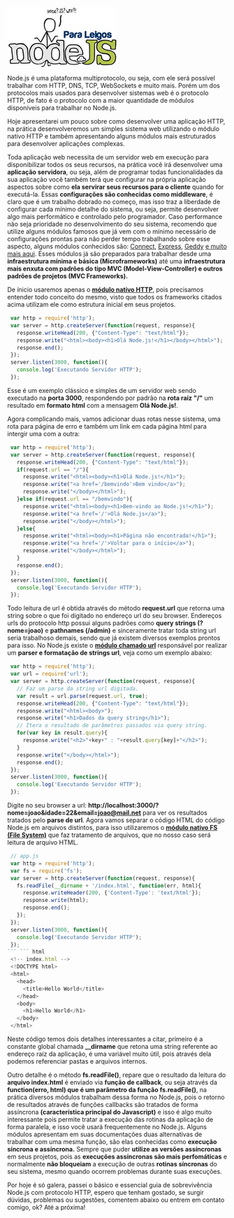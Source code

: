 ![Curso de Node.js](images/nodejs-para-leigos.jpg "Curso de Node.js")

Node.js é uma plataforma multiprotocolo, ou seja, com ele será possível trabalhar com HTTP, DNS, TCP, WebSockets e muito mais. Porém um dos protocolos mais usados para desenvolver sistemas web é o protocolo HTTP, de fato é o protocolo com a maior quantidade de módulos disponíveis para trabalhar no Node.js.

Hoje apresentarei um pouco sobre como desenvolver uma aplicação HTTP, na prática desenvolveremos um simples sistema web utilizando o módulo nativo HTTP e também apresentando alguns módulos mais estruturados para desenvolver aplicações complexas.

Toda aplicação web necessita de um servidor web em execução para disponibilizar todos os seus recursos, na prática você irá desenvolver uma **aplicação servidora**, ou seja, além de programar todas funcionalidades da sua aplicação você também terá que configurar na própria aplicação aspectos sobre como **ela servirar seus recursos para o cliente** quando for executá-la. Essas **configurações são conhecidas como middleware**, é claro que é um trabalho dobrado no começo, mas isso traz a liberdade de configurar cada mínimo detalhe do sistema, ou seja, permite desenvolver algo mais performático e controlado pelo programador. Caso performance não seja prioridade no desenvolvimento do seu sistema, recomendo que utilize alguns módulos famosos que já vem com o mínimo necessário de configurações prontas para não perder tempo trabalhando sobre esse aspecto, alguns módulos conhecidos são: [Connect](http://www.senchalabs.org/connect/ "Connect"), [Express](http://expressjs.com/ "ExpressJS"), [Geddy](http://geddyjs.org/ "Geddy") [e muito mais aqui](https://github.com/joyent/node/wiki/Modules#wiki-web-frameworks "Node.js Web Frameworks"). Esses módulos já são preparados para trabalhar desde uma **infraestrutura mínima e básica (Microframeworks)** até uma **infraestrutura mais enxuta com padrões do tipo MVC (Model-View-Controller) e outros padrões de projetos (MVC Frameworks).**

De ínicio usaremos apenas o **[módulo nativo HTTP](http://nodejs.org/api/http.html "Documentação da API HTTP")**, pois precisamos entender todo conceito do mesmo, visto que todos os frameworks citados acima utilizam ele como estrutura inicial em seus projetos.

``` javascript
 var http = require('http');
 var server = http.createServer(function(request, response){
   response.writeHead(200, {"Content-Type": "text/html"});
   response.write("<html><body><h1>Olá Node.js!</h1></body></html>");
   response.end();
 });
 server.listen(3000, function(){
   console.log('Executando Servidor HTTP');
 });
``` 

Esse é um exemplo clássico e simples de um servidor web sendo executado na **porta 3000**, respondendo por padrão na **rota raíz "/"** um resultado em **formato html** com a mensagem **Olá Node.js!**.

Agora complicando mais, vamos adicionar duas rotas nesse sistema, uma rota para página de erro e também um link em cada página html para intergir uma com a outra:

``` javascript
 var http = require('http');
 var server = http.createServer(function(request, response){
   response.writeHead(200, {"Content-Type": "text/html"});
   if(request.url == "/"){
     response.write("<html><body><h1>Olá Node.js!</h1>");
     response.write("<a href='/bemvindo'>Bem vindo</a>");
     response.write("</body></html>");
   }else if(request.url == "/bemvindo"){
     response.write("<html><body><h1>Bem-vindo ao Node.js!</h1>");
     response.write("<a href='/'>Olá Node.js</a>");
     response.write("</body></html>");
   }else{
     response.write("<html><body><h1>Página não encontrada!</h1>");
     response.write("<a href='/'>Voltar para o início</a>");
     response.write("</body></html>");
   }
   response.end();
 });
 server.listen(3000, function(){
   console.log('Executando Servidor HTTP');
 });
``` 

Todo leitura de url é obtida através do método **request.url** que retorna uma string sobre o que foi digitado no endereço url do seu browser. Endereços urls do protocolo http possui alguns padrões como **query strings (?nome=joao)** e **pathnames (/admin)** e sinceramente tratar toda string url seria trabalhoso demais, sendo que já existem diversos exemplos prontos para isso. No Node.js existe o **[módulo chamado url](http://nodejs.org/api/url.html "Documentação da API URL")** responsável por realizar um **parser e formatação de strings url**, veja como um exemplo abaixo:

``` javascript
 var http = require('http');
 var url = require('url');
 var server = http.createServer(function(request, response){
   // Faz um parse da string url digitada.
   var result = url.parse(request.url, true);
   response.writeHead(200, {"Content-Type": "text/html"});
   response.write("<html><body>");
   response.write("<h1>Dados da query string</h1>");
   // Itera o resultado de parâmetros passados via query string.
   for(var key in result.query){
     response.write("<h2>"+key+" : "+result.query[key]+"</h2>");
   }
   response.write("</body></html>");
   response.end();
 });
 server.listen(3000, function(){
   console.log('Executando Servidor HTTP');
 });
``` 

Digite no seu browser a url: **http://localhost:3000/?nome=joao&idade=22&email=joao@mail.net** para ver os resultados tratados pelo **parse de url**. Agora vamos separar o código HTML do código Node.js em arquivos distintos, para isso utilizaremos o **[módulo nativo FS (File System)](http://nodejs.org/api/fs.html "Documentação da API FS")** que faz tratamento de arquivos, que no nosso caso será leitura de arquivo HTML.

``` javascript
 // app.js
 var http = require('http');
 var fs = require('fs');
 var server = http.createServer(function(request, response){
   fs.readFile(__dirname + '/index.html', function(err, html){
     response.writeHeader(200, {'Content-Type': 'text/html'});
     response.write(html);
     response.end();
   });
 });
 server.listen(3000, function(){
   console.log('Executando Servidor HTTP');
 });
``` ``` html
 <!-- index.html -->
 <!DOCTYPE html>
 <html>
   <head>
     <title>Hello World</title>
   </head>
   <body>
     <h1>Hello World</h1>
   </body>
 </html>
``` 

Neste código temos dois detalhes interessantes a citar, primeiro é a constante global chamada **__dirname** que retona uma string referente ao endereço raíz da aplicação, é uma variável muito útil, pois através dela podemos referenciar pastas e arquivos internos.

Outro detalhe é o método **fs.readFile()**, repare que o resultado da leitura do **arquivo index.html** é enviado via **função de callback**, ou seja através da **function(erro, html) que é um parâmetro da função fs.readFile()**, na prática diversos módulos trabalham dessa forma no Node.js, pois o retorno de resultados através de funções callbacks são tratados de forma assíncrona **(característica principal do Javascript)** e isso é algo muito interessante pois permite tratar a execução das rotinas da aplicação de forma paralela, e isso você usará frequentemente no Node.js. Alguns módulos apresentam em suas documentações duas alternativas de trabalhar com uma mesma função, são elas conhecidas como **execução síncrona e assíncrona.** Sempre que puder **utilize as versões assíncronas** em seus projetos, pois as **execuções assíncronas são mais perfomáticas** e normalmente **não bloqueiam** a execução de outras **rotinas síncronas** do seu sistema, mesmo quando ocorrem problemas durante suas execuções.

Por hoje é só galera, passei o básico e essencial guia de sobrevivência Node.js com protocolo HTTP, espero que tenham gostado, se surgir dúvidas, problemas ou sugestões, comentem abaixo ou entrem em contato comigo, ok? Até a próxima!